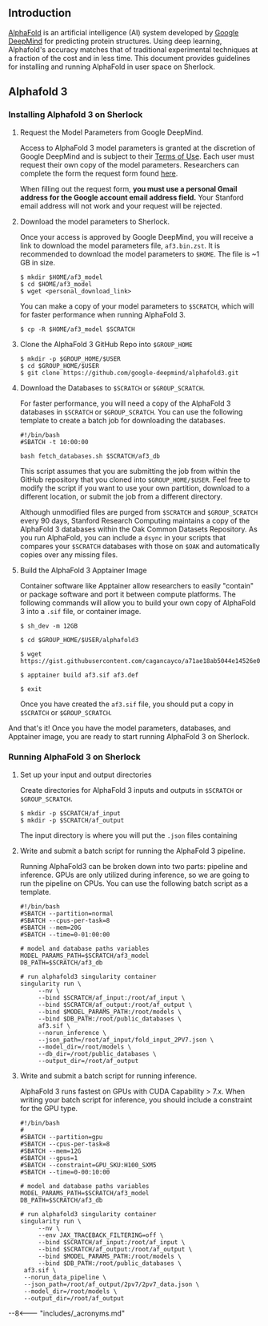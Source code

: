 ## Introduction

[AlphaFold][url_af] is an artificial intelligence (AI) system developed by
[Google DeepMind][url_deepmind] for predicting protein structures. Using deep
learning, Alphafold's accuracy matches that of traditional experimental
techniques at a fraction of the cost and in less time. This document provides
guidelines for installing and running AlphaFold in user space on Sherlock.

## Alphafold 3

### Installing Alphafold 3 on Sherlock

1. Request the Model Parameters from Google DeepMind.

    Access to AlphaFold 3 model parameters is granted at the discretion of
    Google DeepMind and is subject to their [Terms of Use][url_tou]. Each
    user must request their own copy of the model parameters. Researchers
    can complete the form the request form found [here][url_form].
    
    When filling out the request form, **you must use a personal Gmail
    address for the Google account email address field.** Your Stanford
    email address will not work and your request will be rejected.
    
2. Download the model parameters to Sherlock.

    Once your access is approved by Google DeepMind, you will receive a link
    to download the model parameters file, `af3.bin.zst`. It is recommended to
    download the model parameters to `$HOME`. The file is ~1 GB in size.
    
    ```
    $ mkdir $HOME/af3_model
    $ cd $HOME/af3_model
    $ wget <personal_download_link>
    ```
    You can make a copy of your model parameters to `$SCRATCH`, which will
    for faster performance when running AlphaFold 3.
    
    ```
    $ cp -R $HOME/af3_model $SCRATCH
    ```
    
3. Clone the AlphaFold 3 GitHub Repo into `$GROUP_HOME`

    ```
    $ mkdir -p $GROUP_HOME/$USER
    $ cd $GROUP_HOME/$USER
    $ git clone https://github.com/google-deepmind/alphafold3.git
    ```
    
4. Download the Databases to `$SCRATCH` or `$GROUP_SCRATCH`.

    For faster performance, you will need a copy of the AlphaFold 3 databases
    in `$SCRATCH` or `$GROUP_SCRATCH`. You can use the following template to
    create a batch job for downloading the databases.
    
    ```
    #!/bin/bash
    #SBATCH -t 10:00:00
    
    bash fetch_databases.sh $SCRATCH/af3_db
    ```
    
    This script assumes that you are submitting the job from within the 
    GitHub repository that you cloned into `$GROUP_HOME/$USER`. Feel free to
    modify the script if you want to use your own partition, download to a
    different location, or submit the job from a different directory.
    
    Although unmodified files are purged from `$SCRATCH` and `$GROUP_SCRATCH`
    every 90 days, Stanford Research Computing maintains a copy of the
    AlphaFold 3 databases within the Oak Common Datasets Repository. As you run
    AlphaFold, you can include a `dsync` in your scripts that compares your
    `$SCRATCH` databases with those on `$OAK` and automatically copies over
    any missing files.
    
5. Build the AlphaFold 3 Apptainer Image

    Container software like Apptainer allow researchers to easily "contain"
    or package software and port it between compute platforms. The following
    commands will allow you to build your own copy of AlphaFold 3 into
    a `.sif` file, or container image.
    
    ```
    $ sh_dev -m 12GB
    
    $ cd $GROUP_HOME/$USER/alphafold3
    
    $ wget https://gist.githubusercontent.com/cagancayco/a71ae18ab5044e14526e0c83becaf647/raw/9f6104366d59fa9a96bb92693cfa60930184c981/af3.def
    
    $ apptainer build af3.sif af3.def
    
    $ exit
    ```
    
    Once you have created the `af3.sif` file, you should put a copy in
    `$SCRATCH` or `$GROUP_SCRATCH`.

And that's it! Once you have the model parameters, databases, and Apptainer
image, you are ready to start running AlphaFold 3 on Sherlock.

### Running AlphaFold 3 on Sherlock

1. Set up your input and output directories

    Create directories for AlphaFold 3 inputs and outputs in `$SCRATCH` or
    `$GROUP_SCRATCH`.
    
    ```
    $ mkdir -p $SCRATCH/af_input
    $ mkdir -p $SCRATCH/af_output
    ```
    
    The input directory is where you will put the `.json` files containing
    
2. Write and submit a batch script for running the AlphaFold 3 pipeline.

    Running AlphaFold3 can be broken down into two parts: pipeline and
    inference. GPUs are only utilized during inference, so we are going
    to run the pipeline on CPUs. You can use the following batch script
    as a template.
    
    ```
    #!/bin/bash
    #SBATCH --partition=normal
    #SBATCH --cpus-per-task=8
    #SBATCH --mem=20G
    #SBATCH --time=0-01:00:00

    # model and database paths variables
    MODEL_PARAMS_PATH=$SCRATCH/af3_model
    DB_PATH=$SCRATCH/af3_db
    
    # run alphafold3 singularity container
    singularity run \
         --nv \
         --bind $SCRATCH/af_input:/root/af_input \
         --bind $SCRATCH/af_output:/root/af_output \
         --bind $MODEL_PARAMS_PATH:/root/models \
         --bind $DB_PATH:/root/public_databases \
         af3.sif \
         --norun_inference \
         --json_path=/root/af_input/fold_input_2PV7.json \
         --model_dir=/root/models \
         --db_dir=/root/public_databases \
         --output_dir=/root/af_output
    ```
    
3. Write and submit a batch script for running inference.

    AlphaFold 3 runs fastest on GPUs with CUDA Capability > 7.x. When writing
    your batch script for inference, you should include a constraint for the
    GPU type.
    
    ```
    #!/bin/bash
    #
    #SBATCH --partition=gpu
    #SBATCH --cpus-per-task=8
    #SBATCH --mem=12G
    #SBATCH --gpus=1
    #SBATCH --constraint=GPU_SKU:H100_SXM5
    #SBATCH --time=0-00:10:00

    # model and database paths variables
    MODEL_PARAMS_PATH=$SCRATCH/af3_model
    DB_PATH=$SCRATCH/af3_db

    # run alphafold3 singularity container
    singularity run \
         --nv \
         --env JAX_TRACEBACK_FILTERING=off \
         --bind $SCRATCH/af_input:/root/af_input \
         --bind $SCRATCH/af_output:/root/af_output \
         --bind $MODEL_PARAMS_PATH:/root/models \
         --bind $DB_PATH:/root/public_databases \
     af3.sif \
     --norun_data_pipeline \
     --json_path=/root/af_output/2pv7/2pv7_data.json \
     --model_dir=/root/models \
     --output_dir=/root/af_output
    ```

[comment]: #  (link URLs -----------------------------------------------------)

[url_modules]:        /docs/software/list.md
[url_af]:             https://deepmind.google/technologies/alphafold/
[url_deepmind]:       https://deepmind.google/
[url_tou]: https://github.com/google-deepmind/alphafold3/blob/main/WEIGHTS_TERMS_OF_USE.md
[url_form]:           https://github.com/google-deepmind/alphafold3?tab=readme-ov-file#obtaining-model-parameters

--8<--- "includes/_acronyms.md"
